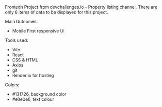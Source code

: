 Frontedn Project from devchallenges.io - Property listing channel.
There are only 6 items of data to be displayed for this project.

Main Outcomes:

- Mobile First responsive UI

Tools used:

- Vite
- React
- CSS & HTML
- Axios
- git
- Render.io for hosting

Colors:

- #131726, background color
- #e0e0e0, text colour
